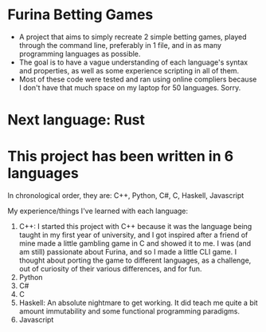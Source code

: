 # Furina Betting Games
- A project that aims to simply recreate 2 simple betting games, played through the command line, preferably in 1 file, and in as many programming languages as possible.
- The goal is to have a vague understanding of each language's syntax and properties, as well as some experience scripting in all of them.
- Most of these code were tested and ran using online compliers because I don't have that much space on my laptop for 50 languages. Sorry.

# Next language: Rust

# This project has been written in 6 languages
In chronological order, they are: C++, Python, C#, C, Haskell, Javascript

My experience/things I've learned with each language:
1. C++: I started this project with C++ because it was the language being taught in my first year of university, and I got inspired after a friend of mine made a little gambling game in C and showed it to me. I was (and am still) passionate about Furina, and so I made a little CLI game. I thought about porting the game to different languages, as a challenge, out of curiosity of their various differences, and for fun.
2. Python
3. C#
4. C
5. Haskell: An absolute nightmare to get working. It did teach me quite a bit amount immutability and some functional programming paradigms.
6. Javascript
